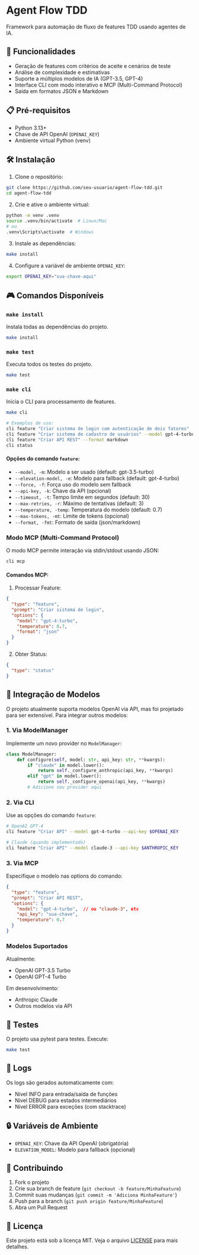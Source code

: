 # Agent Flow TDD

Framework para automação de fluxo de features TDD usando agentes de IA.

## 🚀 Funcionalidades

- Geração de features com critérios de aceite e cenários de teste
- Análise de complexidade e estimativas
- Suporte a múltiplos modelos de IA (GPT-3.5, GPT-4)
- Interface CLI com modo interativo e MCP (Multi-Command Protocol)
- Saída em formatos JSON e Markdown

## 📋 Pré-requisitos

- Python 3.13+
- Chave de API OpenAI (`OPENAI_KEY`)
- Ambiente virtual Python (venv)

## 🛠️ Instalação

1. Clone o repositório:
```bash
git clone https://github.com/seu-usuario/agent-flow-tdd.git
cd agent-flow-tdd
```

2. Crie e ative o ambiente virtual:
```bash
python -m venv .venv
source .venv/bin/activate  # Linux/Mac
# ou
.venv\Scripts\activate  # Windows
```

3. Instale as dependências:
```bash
make install
```

4. Configure a variável de ambiente `OPENAI_KEY`:
```bash
export OPENAI_KEY="sua-chave-aqui"
```

## 🎮 Comandos Disponíveis

### `make install`
Instala todas as dependências do projeto.

```bash
make install
```

### `make test`
Executa todos os testes do projeto.

```bash
make test
```

### `make cli`
Inicia o CLI para processamento de features.

```bash
make cli

# Exemplos de uso:
cli feature "Criar sistema de login com autenticação de dois fatores"
cli feature "Criar sistema de cadastro de usuários" --model gpt-4-turbo
cli feature "Criar API REST" --format markdown
cli status
```

#### Opções do comando `feature`:
- `--model, -m`: Modelo a ser usado (default: gpt-3.5-turbo)
- `--elevation-model, -e`: Modelo para fallback (default: gpt-4-turbo)
- `--force, -f`: Força uso do modelo sem fallback
- `--api-key, -k`: Chave da API (opcional)
- `--timeout, -t`: Tempo limite em segundos (default: 30)
- `--max-retries, -r`: Máximo de tentativas (default: 3)
- `--temperature, -temp`: Temperatura do modelo (default: 0.7)
- `--max-tokens, -mt`: Limite de tokens (opcional)
- `--format, -fmt`: Formato de saída (json/markdown)

### Modo MCP (Multi-Command Protocol)

O modo MCP permite interação via stdin/stdout usando JSON:

```bash
cli mcp
```

#### Comandos MCP:

1. Processar Feature:
```json
{
  "type": "feature",
  "prompt": "Criar sistema de login",
  "options": {
    "model": "gpt-4-turbo",
    "temperature": 0.7,
    "format": "json"
  }
}
```

2. Obter Status:
```json
{
  "type": "status"
}
```

## 🤖 Integração de Modelos

O projeto atualmente suporta modelos OpenAI via API, mas foi projetado para ser extensível. Para integrar outros modelos:

### 1. Via ModelManager

Implemente um novo provider no `ModelManager`:

```python
class ModelManager:
    def configure(self, model: str, api_key: str, **kwargs):
        if "claude" in model.lower():
            return self._configure_anthropic(api_key, **kwargs)
        elif "gpt" in model.lower():
            return self._configure_openai(api_key, **kwargs)
        # Adicione seu provider aqui
```

### 2. Via CLI

Use as opções do comando `feature`:

```bash
# OpenAI GPT-4
cli feature "Criar API" --model gpt-4-turbo --api-key $OPENAI_KEY

# Claude (quando implementado)
cli feature "Criar API" --model claude-3 --api-key $ANTHROPIC_KEY
```

### 3. Via MCP

Especifique o modelo nas options do comando:

```json
{
  "type": "feature",
  "prompt": "Criar API REST",
  "options": {
    "model": "gpt-4-turbo",  // ou "claude-3", etc
    "api_key": "sua-chave",
    "temperature": 0.7
  }
}
```

### Modelos Suportados

Atualmente:
- OpenAI GPT-3.5 Turbo
- OpenAI GPT-4 Turbo

Em desenvolvimento:
- Anthropic Claude
- Outros modelos via API

## 🧪 Testes

O projeto usa pytest para testes. Execute:

```bash
make test
```

## 📝 Logs

Os logs são gerados automaticamente com:
- Nível INFO para entrada/saída de funções
- Nível DEBUG para estados intermediários
- Nível ERROR para exceções (com stacktrace)

## 🔒 Variáveis de Ambiente

- `OPENAI_KEY`: Chave da API OpenAI (obrigatória)
- `ELEVATION_MODEL`: Modelo para fallback (opcional)

## 🤝 Contribuindo

1. Fork o projeto
2. Crie sua branch de feature (`git checkout -b feature/MinhaFeature`)
3. Commit suas mudanças (`git commit -m 'Adiciona MinhaFeature'`)
4. Push para a branch (`git push origin feature/MinhaFeature`)
5. Abra um Pull Request

## 📄 Licença

Este projeto está sob a licença MIT. Veja o arquivo [LICENSE](LICENSE) para mais detalhes.